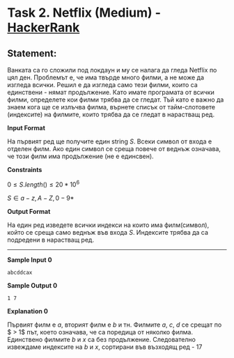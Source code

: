 # Task 2. Netflix (Medium) - [HackerRank](<https://www.hackerrank.com/contests/sda-hw-2-2022/challenges/netflix-1-1>)

## Statement:

Ванката са го сложили под локдаун и му се налага да гледа Netflix по цял ден. Проблемът е, че има твърде много филми, а не може да изгледа всички. Решил е да изгледа само тези филми, които са единствени - нямат продължение. Като имате програмата от всички филми, определете кои филми трябва да се гледат. Тъй като е важно да знаем кога ще се излъчва филма, върнете списък от тайм-слотовете (индексите) на филмите, които трябва да се гледат в нарастващ ред.


**Input Format**

На първият ред ще получите един string $S$. Всеки символ от входа е отделен филм. Ако един символ се среща повече от веднъж означава, че този филм има продължение (не е единсвен).

**Constraints**

$0 \le S.length() \le 20*10^6$

$S \in {a-z,A-Z,0-9}*$

**Output Format**

На един ред изведете всички индекси на които има филм(символ), който се среща само веднъж във входа $S$. Индексите трябва да са подредени в нарастващ ред.

---

**Sample Input 0**

```
abcddcax
```

**Sample Output 0**

```
1 7
```

**Explanation 0**

Първият филм е $a$, вторият филм е $b$ и тн. Филмите $a$, $c$, $d$ се срещат по $ > 1$ път, което означава, че са поредица от няколко филма. Единствено филмите $b$ и $x$ са без продължение. Следователно извеждаме индексите на $b$ и $x$, сортирани във възходящ ред - $1 7$